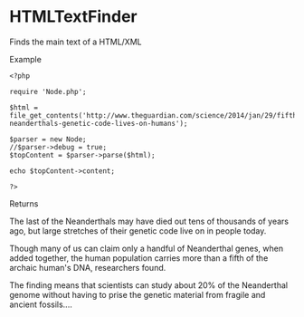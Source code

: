 HTMLTextFinder
==============

Finds the main text of a HTML/XML

Example

	<?php

	require 'Node.php';

	$html = file_get_contents('http://www.theguardian.com/science/2014/jan/29/fifth-neanderthals-genetic-code-lives-on-humans');

	$parser = new Node;
	//$parser->debug = true;
	$topContent = $parser->parse($html);

	echo $topContent->content;

	?>

Returns

  The last of the Neanderthals may have died out tens of thousands of years ago, but large stretches of their genetic code live on in people today.
  
  Though many of us can claim only a handful of Neanderthal genes, when added together, the human population carries more than a fifth of the archaic human's DNA, researchers found.
  
  The finding means that scientists can study about 20% of the Neanderthal genome without having to prise the genetic material from fragile and ancient fossils....
